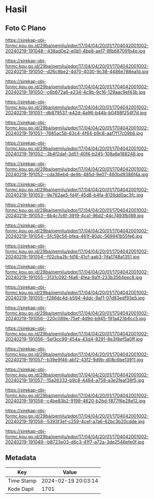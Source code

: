 # Hasil

## Foto C Plano

https://sirekap-obj-formc.kpu.go.id/29ba/pemilu/pdpr/17/04/04/20/01/1704042001002-20240219-191048--438ad0e2-e0b1-4be8-ae17-8fb687091b4e.jpg

https://sirekap-obj-formc.kpu.go.id/29ba/pemilu/pdpr/17/04/04/20/01/1704042001002-20240219-191050--d26c8be2-4d70-4030-9c38-4486e788ea1d.jpg

https://sirekap-obj-formc.kpu.go.id/29ba/pemilu/pdpr/17/04/04/20/01/1704042001002-20240219-191050--c6b672a6-e234-4c9b-9c16-129aac9ef43b.jpg

https://sirekap-obj-formc.kpu.go.id/29ba/pemilu/pdpr/17/04/04/20/01/1704042001002-20240219-191051--db879537-e42d-4a96-b44b-b0498f254f7d.jpg

https://sirekap-obj-formc.kpu.go.id/29ba/pemilu/pdpr/17/04/04/20/01/1704042001002-20240219-191051--7685ac5b-63c4-4f64-b9c8-aaf7f17c09b6.jpg

https://sirekap-obj-formc.kpu.go.id/29ba/pemilu/pdpr/17/04/04/20/01/1704042001002-20240219-191052--3b4f2daf-3d51-40f4-b245-108a6e188248.jpg

https://sirekap-obj-formc.kpu.go.id/29ba/pemilu/pdpr/17/04/04/20/01/1704042001002-20240219-191052--cda36eb4-de9b-485d-9e07-460bd9386f4a.jpg

https://sirekap-obj-formc.kpu.go.id/29ba/pemilu/pdpr/17/04/04/20/01/1704042001002-20240219-191053--9e762ae5-fd4f-45d8-b4fa-8126dd0ac3fc.jpg

https://sirekap-obj-formc.kpu.go.id/29ba/pemilu/pdpr/17/04/04/20/01/1704042001002-20240219-191053--6b4c7c6f-3919-4ca1-96d2-44c7493fb189.jpg

https://sirekap-obj-formc.kpu.go.id/29ba/pemilu/pdpr/17/04/04/20/01/1704042001002-20240219-191054--5fc59c56-bfea-461f-80dc-569941b55fe6.jpg

https://sirekap-obj-formc.kpu.go.id/29ba/pemilu/pdpr/17/04/04/20/01/1704042001002-20240219-191054--f02cba2b-fd16-41cf-aab3-7da1748a1351.jpg

https://sirekap-obj-formc.kpu.go.id/29ba/pemilu/pdpr/17/04/04/20/01/1704042001002-20240219-191055--3131c092-f4a6-4fea-9a1f-233b3564eec8.jpg

https://sirekap-obj-formc.kpu.go.id/29ba/pemilu/pdpr/17/04/04/20/01/1704042001002-20240219-191055--f286dc4d-b594-4ddc-9af1-07d83edf93e5.jpg

https://sirekap-obj-formc.kpu.go.id/29ba/pemilu/pdpr/17/04/04/20/01/1704042001002-20240219-191056--220c089e-75ef-4d9d-b945-191a423b6cc5.jpg

https://sirekap-obj-formc.kpu.go.id/29ba/pemilu/pdpr/17/04/04/20/01/1704042001002-20240219-191056--5ef3cc99-454a-43d4-8291-8e3f8ef5a0ff.jpg

https://sirekap-obj-formc.kpu.go.id/29ba/pemilu/pdpr/17/04/04/20/01/1704042001002-20240219-191057--b39e9f46-abf2-43f2-9d9b-d08c6be13911.jpg

https://sirekap-obj-formc.kpu.go.id/29ba/pemilu/pdpr/17/04/04/20/01/1704042001002-20240219-191057--15a26333-b9c8-4484-a758-a3e2feaf38f5.jpg

https://sirekap-obj-formc.kpu.go.id/29ba/pemilu/pdpr/17/04/04/20/01/1704042001002-20240219-191058--c4be83b2-9199-4620-b2bd-f877f6e28e12.jpg

https://sirekap-obj-formc.kpu.go.id/29ba/pemilu/pdpr/17/04/04/20/01/1704042001002-20240219-191058--5393f3ef-c259-4cef-a7a6-62bc3b20cdde.jpg

https://sirekap-obj-formc.kpu.go.id/29ba/pemilu/pdpr/17/04/04/20/01/1704042001002-20240219-191049--b8723e03-d6c3-41f7-a72a-3de2546efe0f.jpg


## Metadata

| Key        | Value               |
| ---------- | ------------------- |
| Time Stamp | 2024-02-19 20:03:14 |
| Kode Dapil | 1701                |



